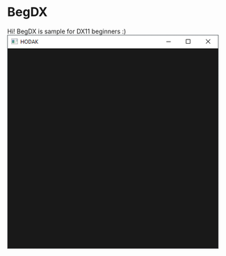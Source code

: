 # BegDX
Hi! BegDX is sample for DX11 beginners :)
<br>![img](https://raw.githubusercontent.com/HODAKdev/BegDX/main/IMAGE.png)
